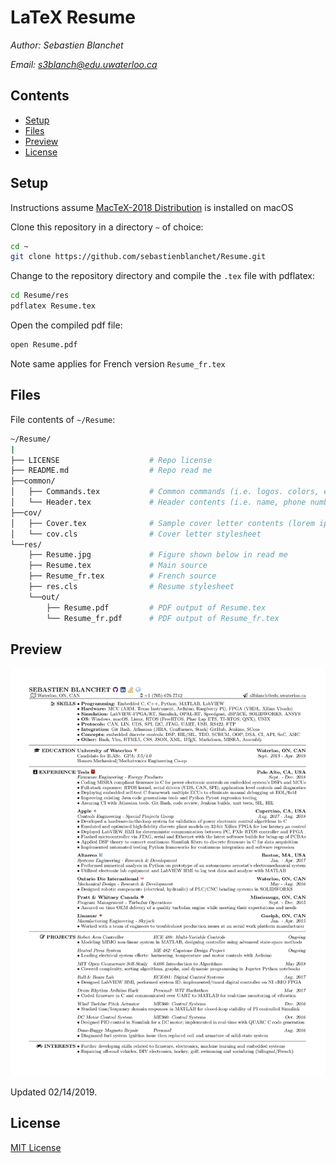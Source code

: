 # LaTeX Resume

*Author: Sebastien Blanchet*

*Email: s3blanch@edu.uwaterloo.ca*

## Contents

* [Setup](#setup)
* [Files](#files)
* [Preview](#preview)
* [License](#license)

## Setup

Instructions assume [MacTeX-2018 Distribution](http://tug.org/mactex/mactex-download.html) is installed on macOS

Clone this repository in a directory `~` of choice:

```bash
cd ~
git clone https://github.com/sebastienblanchet/Resume.git
```

Change to the repository directory and compile the `.tex` file with pdflatex:

```bash
cd Resume/res
pdflatex Resume.tex
```

Open the compiled pdf file:

```bash
open Resume.pdf
```

Note same applies for French version `Resume_fr.tex`

## Files

File contents of `~/Resume`:

```bash
~/Resume/
|
├── LICENSE                    # Repo license
├── README.md                  # Repo read me
├──common/                     
│   ├── Commands.tex           # Common commands (i.e. logos. colors, etc.)
│   └── Header.tex             # Header contents (i.e. name, phone number, etc.)
├──cov/
│   ├── Cover.tex              # Sample cover letter contents (lorem ipsum)
│   └── cov.cls                # Cover letter stylesheet
└──res/
    ├── Resume.jpg             # Figure shown below in read me
    ├── Resume.tex             # Main source
    ├── Resume_fr.tex          # French source
    ├── res.cls                # Resume stylesheet
    └──out/
        ├── Resume.pdf         # PDF output of Resume.tex
        └── Resume_fr.pdf      # PDF output of Resume_fr.tex

```

## Preview

![Screenshot](res/Resume.jpg)

Updated 02/14/2019.


## License

[MIT License](LICENSE)
